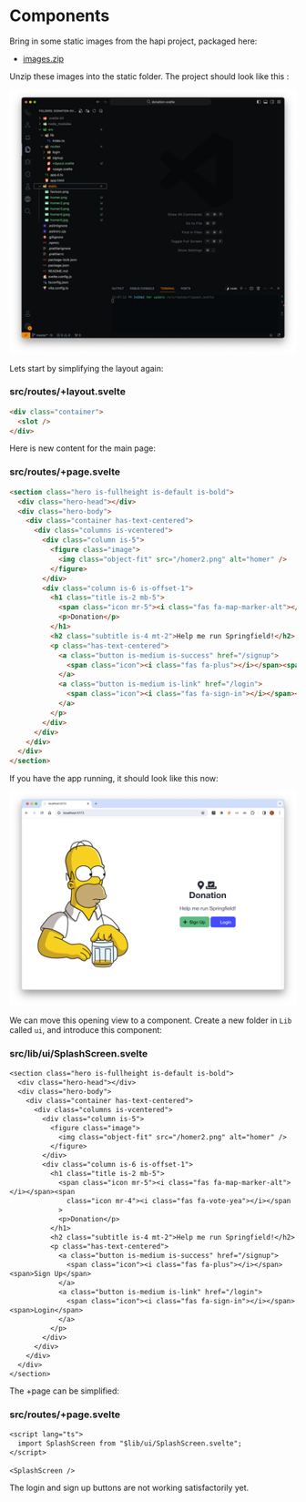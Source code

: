 # Components

Bring in some static images from the hapi project, packaged here:

- [images.zip](/archives/images.zip)

Unzip these images into the static folder. The project should look like this :

![](img/23.png)

Lets start by simplifying the layout again:

### src/routes/+layout.svelte

~~~html
<div class="container">
  <slot />
</div>
~~~

Here is new content for the main page:

### src/routes/+page.svelte

~~~html
<section class="hero is-fullheight is-default is-bold">
  <div class="hero-head"></div>
  <div class="hero-body">
    <div class="container has-text-centered">
      <div class="columns is-vcentered">
        <div class="column is-5">
          <figure class="image">
            <img class="object-fit" src="/homer2.png" alt="homer" />
          </figure>
        </div>
        <div class="column is-6 is-offset-1">
          <h1 class="title is-2 mb-5">
            <span class="icon mr-5"><i class="fas fa-map-marker-alt"></i></span><span class="icon mr-4"><i class="fas fa-vote-yea"></i></span>
            <p>Donation</p>
          </h1>
          <h2 class="subtitle is-4 mt-2">Help me run Springfield!</h2>
          <p class="has-text-centered">
            <a class="button is-medium is-success" href="/signup">
              <span class="icon"><i class="fas fa-plus"></i></span><span>Sign Up</span>
            </a>
            <a class="button is-medium is-link" href="/login">
              <span class="icon"><i class="fas fa-sign-in"></i></span><span>Login</span>
            </a>
          </p>
        </div>
      </div>
    </div>
  </div>
</section>
~~~

If you have the app running, it should look like this now:

![](img/12.png)

We can move this opening view to a component. Create a new folder in `Lib` called `ui`, and introduce this component:

### src/lib/ui/SplashScreen.svelte

~~~svelte
<section class="hero is-fullheight is-default is-bold">
  <div class="hero-head"></div>
  <div class="hero-body">
    <div class="container has-text-centered">
      <div class="columns is-vcentered">
        <div class="column is-5">
          <figure class="image">
            <img class="object-fit" src="/homer2.png" alt="homer" />
          </figure>
        </div>
        <div class="column is-6 is-offset-1">
          <h1 class="title is-2 mb-5">
            <span class="icon mr-5"><i class="fas fa-map-marker-alt"></i></span><span
              class="icon mr-4"><i class="fas fa-vote-yea"></i></span
            >
            <p>Donation</p>
          </h1>
          <h2 class="subtitle is-4 mt-2">Help me run Springfield!</h2>
          <p class="has-text-centered">
            <a class="button is-medium is-success" href="/signup">
              <span class="icon"><i class="fas fa-plus"></i></span><span>Sign Up</span>
            </a>
            <a class="button is-medium is-link" href="/login">
              <span class="icon"><i class="fas fa-sign-in"></i></span><span>Login</span>
            </a>
          </p>
        </div>
      </div>
    </div>
  </div>
</section>

~~~

The +page can be simplified:

### src/routes/+page.svelte

~~~svelte
<script lang="ts">
  import SplashScreen from "$lib/ui/SplashScreen.svelte";
</script>

<SplashScreen />
~~~

The login and sign up buttons are not working satisfactorily yet.
